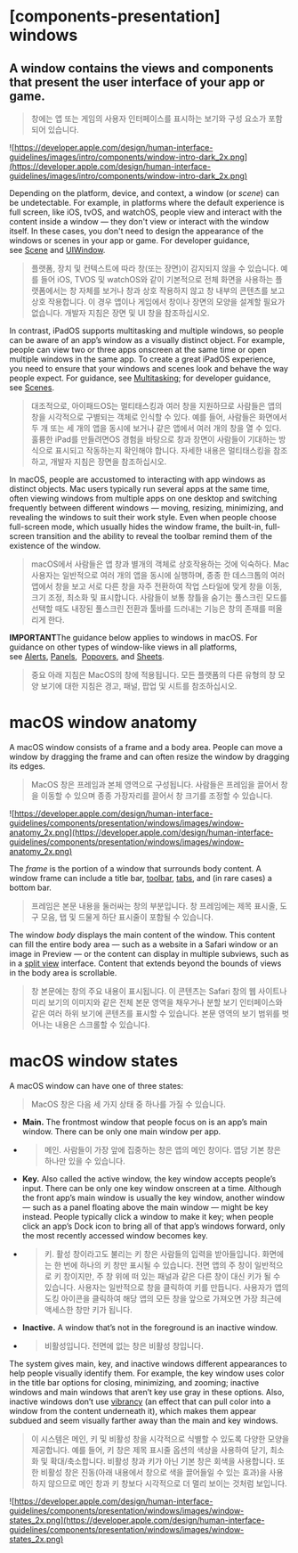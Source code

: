 # **[components-presentation] windows**

## A window contains the views and components that present the user interface of your app or game.
> 창에는 앱 또는 게임의 사용자 인터페이스를 표시하는 보기와 구성 요소가 포함되어 있습니다.
>




![https://developer.apple.com/design/human-interface-guidelines/images/intro/components/window-intro-dark_2x.png](https://developer.apple.com/design/human-interface-guidelines/images/intro/components/window-intro-dark_2x.png)

Depending on the platform, device, and context, a window (or *scene*) can be undetectable. For example, in platforms where the default experience is full screen, like iOS, tvOS, and watchOS, people view and interact with the content inside a window — they don't view or interact with the window itself. In these cases, you don't need to design the appearance of the windows or scenes in your app or game. For developer guidance, see [Scene](https://developer.apple.com/documentation/swiftui/scene) and [UIWindow](https://developer.apple.com/documentation/uikit/uiwindow).
> 플랫폼, 장치 및 컨텍스트에 따라 창(또는 장면)이 감지되지 않을 수 있습니다. 예를 들어 iOS, TVOS 및 watchOS와 같이 기본적으로 전체 화면을 사용하는 플랫폼에서는 창 자체를 보거나 창과 상호 작용하지 않고 창 내부의 콘텐츠를 보고 상호 작용합니다. 이 경우 앱이나 게임에서 창이나 장면의 모양을 설계할 필요가 없습니다. 개발자 지침은 장면 및 UI 창을 참조하십시오.
>




In contrast, iPadOS supports multitasking and multiple windows, so people can be aware of an app’s window as a visually distinct object. For example, people can view two or three apps onscreen at the same time or open multiple windows in the same app. To create a great iPadOS experience, you need to ensure that your windows and scenes look and behave the way people expect. For guidance, see [Multitasking](../patterns/multitasking); for developer guidance, see [Scenes](https://developer.apple.com/documentation/uikit/app_and_environment/scenes).
> 대조적으로, 아이패드OS는 멀티태스킹과 여러 창을 지원하므로 사람들은 앱의 창을 시각적으로 구별되는 객체로 인식할 수 있다. 예를 들어, 사람들은 화면에서 두 개 또는 세 개의 앱을 동시에 보거나 같은 앱에서 여러 개의 창을 열 수 있다. 훌륭한 iPad를 만들려면OS 경험을 바탕으로 창과 장면이 사람들이 기대하는 방식으로 표시되고 작동하는지 확인해야 합니다. 자세한 내용은 멀티태스킹을 참조하고, 개발자 지침은 장면을 참조하십시오.
>




In macOS, people are accustomed to interacting with app windows as distinct objects. Mac users typically run several apps at the same time, often viewing windows from multiple apps on one desktop and switching frequently between different windows — moving, resizing, minimizing, and revealing the windows to suit their work style. Even when people choose full-screen mode, which usually hides the window frame, the built-in, full-screen transition and the ability to reveal the toolbar remind them of the existence of the window.
> macOS에서 사람들은 앱 창과 별개의 객체로 상호작용하는 것에 익숙하다. Mac 사용자는 일반적으로 여러 개의 앱을 동시에 실행하며, 종종 한 데스크톱의 여러 앱에서 창을 보고 서로 다른 창을 자주 전환하여 작업 스타일에 맞게 창을 이동, 크기 조정, 최소화 및 표시합니다. 사람들이 보통 창틀을 숨기는 풀스크린 모드를 선택할 때도 내장된 풀스크린 전환과 툴바를 드러내는 기능은 창의 존재를 떠올리게 한다.
>




**IMPORTANT**The guidance below applies to windows in macOS. For guidance on other types of window-like views in all platforms, see [Alerts](../components/presentation/alerts), [Panels](../components/presentation/panels),  [Popovers](../components/presentation/popovers), and [Sheets](../components/presentation/sheets).
> 중요 아래 지침은 MacOS의 창에 적용됩니다. 모든 플랫폼의 다른 유형의 창 모양 보기에 대한 지침은 경고, 패널, 팝업 및 시트를 참조하십시오.
>




# **macOS window anatomy**

A macOS window consists of a frame and a body area. People can move a window by dragging the frame and can often resize the window by dragging its edges.
> MacOS 창은 프레임과 본체 영역으로 구성됩니다. 사람들은 프레임을 끌어서 창을 이동할 수 있으며 종종 가장자리를 끌어서 창 크기를 조정할 수 있습니다.
>




![https://developer.apple.com/design/human-interface-guidelines/components/presentation/windows/images/window-anatomy_2x.png](https://developer.apple.com/design/human-interface-guidelines/components/presentation/windows/images/window-anatomy_2x.png)

The *frame* is the portion of a window that surrounds body content. A window frame can include a title bar, [toolbar](../components/menus-and-actions/toolbars), [tabs](../components/layout-and-organization/tab-views), and (in rare cases) a bottom bar.
> 프레임은 본문 내용을 둘러싸는 창의 부분입니다. 창 프레임에는 제목 표시줄, 도구 모음, 탭 및 드물게 하단 표시줄이 포함될 수 있습니다.
>




The window *body* displays the main content of the window. This content can fill the entire body area — such as a website in a Safari window or an image in Preview — or the content can display in multiple subviews, such as in a [split view](../components/layout-and-organization/split-views) interface. Content that extends beyond the bounds of views in the body area is scrollable.
> 창 본문에는 창의 주요 내용이 표시됩니다. 이 콘텐츠는 Safari 창의 웹 사이트나 미리 보기의 이미지와 같은 전체 본문 영역을 채우거나 분할 보기 인터페이스와 같은 여러 하위 보기에 콘텐츠를 표시할 수 있습니다. 본문 영역의 보기 범위를 벗어나는 내용은 스크롤할 수 있습니다.
>




# **macOS window states**

A macOS window can have one of three states:
> MacOS 창은 다음 세 가지 상태 중 하나를 가질 수 있습니다.
>




- **Main.** The frontmost window that people focus on is an app’s main window. There can be only one main window per app.
- >  메인. 사람들이 가장 앞에 집중하는 창은 앱의 메인 창이다. 앱당 기본 창은 하나만 있을 수 있습니다.

- **Key.** Also called the active window, the key window accepts people’s input. There can be only one key window onscreen at a time. Although the front app’s main window is usually the key window, another window — such as a panel floating above the main window — might be key instead. People typically click a window to make it key; when people click an app’s Dock icon to bring all of that app’s windows forward, only the most recently accessed window becomes key.
- >  키. 활성 창이라고도 불리는 키 창은 사람들의 입력을 받아들입니다. 화면에는 한 번에 하나의 키 창만 표시될 수 있습니다. 전면 앱의 주 창이 일반적으로 키 창이지만, 주 창 위에 떠 있는 패널과 같은 다른 창이 대신 키가 될 수 있습니다. 사용자는 일반적으로 창을 클릭하여 키를 만듭니다. 사용자가 앱의 도킹 아이콘을 클릭하여 해당 앱의 모든 창을 앞으로 가져오면 가장 최근에 액세스한 창만 키가 됩니다.

- **Inactive.** A window that’s not in the foreground is an inactive window.
- >  비활성입니다. 전면에 없는 창은 비활성 창입니다.


The system gives main, key, and inactive windows different appearances to help people visually identify them. For example, the key window uses color in the title bar options for closing, minimizing, and zooming; inactive windows and main windows that aren’t key use gray in these options. Also, inactive windows don’t use [vibrancy](../foundations/materials) (an effect that can pull color into a window from the content underneath it), which makes them appear subdued and seem visually farther away than the main and key windows.
> 이 시스템은 메인, 키 및 비활성 창을 시각적으로 식별할 수 있도록 다양한 모양을 제공합니다. 예를 들어, 키 창은 제목 표시줄 옵션의 색상을 사용하여 닫기, 최소화 및 확대/축소합니다. 비활성 창과 키가 아닌 기본 창은 회색을 사용합니다. 또한 비활성 창은 진동(아래 내용에서 창으로 색을 끌어들일 수 있는 효과)을 사용하지 않으므로 메인 창과 키 창보다 시각적으로 더 멀리 보이는 것처럼 보입니다.
>




![https://developer.apple.com/design/human-interface-guidelines/components/presentation/windows/images/window-states_2x.png](https://developer.apple.com/design/human-interface-guidelines/components/presentation/windows/images/window-states_2x.png)

